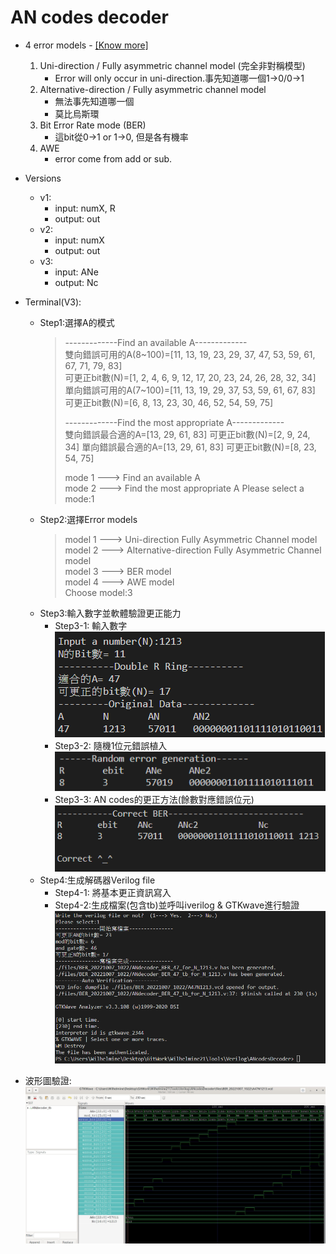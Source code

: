 # AN codes decoder
* 4 error models - [[Know more]](https://github.com/Wilhelmine21/Wilhelmine21/blob/main/MyProject_GUI/AN%20Codes.md#4-error-model)
    1. Uni-direction / Fully asymmetric channel model (完全非對稱模型)
        * Error will only occur in uni-direction.事先知道哪一個1->0/0->1
    2. Alternative-direction / Fully asymmetric channel model 
        * 無法事先知道哪一個
        * 莫比烏斯環
    3. Bit Error Rate mode (BER)
        * 這bit從0->1 or 1->0, 但是各有機率
    4. AWE 
        * error come from add or sub.

* Versions
    * v1: 
        * input: numX, R
        * output: out
    * v2:
        * input: numX
        * output: out
    * v3:
        * input: ANe
        * output: Nc

* Terminal(V3):
    * Step1:選擇A的模式
        > -------------Find an available A-------------  
        > 雙向錯誤可用的A(8~100)=[11, 13, 19, 23, 29, 37, 47, 53, 59, 61, 67, 71, 79, 83]  
        > 可更正bit數(N)=[1, 2, 4, 6, 9, 12, 17, 20, 23, 24, 26, 28, 32, 34]  
        > 單向錯誤可用的A(7~100)=[11, 13, 19, 29, 37, 53, 59, 61, 67, 83]  
        > 可更正bit數(N)=[6, 8, 13, 23, 30, 46, 52, 54, 59, 75]    
        > 
        > -------------Find the most appropriate A-------------  
        > 雙向錯誤最合適的A=[13, 29, 61, 83]
        > 可更正bit數(N)=[2, 9, 24, 34]
        > 單向錯誤最合適的A=[13, 29, 61, 83]
        > 可更正bit數(N)=[8, 23, 54, 75]
        > 
        > mode 1 ---> Find an available A  
        > mode 2 ---> Find the most appropriate A 
        > Please select a mode:1   
    * Step2:選擇Error models
        > model 1 ---> Uni-direction Fully Asymmetric Channel model  
        > model 2 ---> Alternative-direction Fully Asymmetric Channel model  
        > model 3 ---> BER model  
        > model 4 ---> AWE model  
        > Choose model:3  
    * Step3:輸入數字並軟體驗證更正能力
        * Step3-1: 輸入數字
        <img src="./img/v3_step3_1.png"></br>  
        * Step3-2: 隨機1位元錯誤植入
        <img src="./img/v3_step3_2.png"></br>  
        * Step3-3: AN codes的更正方法(餘數對應錯誤位元)
        <img src="./img/v3_step3_3.png"></br>  
    * Step4:生成解碼器Verilog file
        * Step4-1: 將基本更正資訊寫入          
        * Step4-2:生成檔案(包含tb)並呼叫iverilog & GTKwave進行驗證
        <img src="./img/v3_step4.png"></br> 
* 波形圖驗證:
<img src="./img/ver3_BERA47N1213.jpg"></br> 
